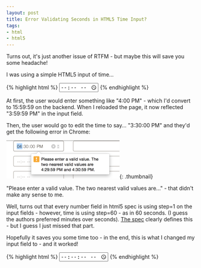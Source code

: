 ```yaml
---
layout: post
title: Error Validating Seconds in HTML5 Time Input?
tags:
- html
- html5
---
```


Turns out, it's just another issue of RTFM - but maybe this will save you some headache!

I was using a simple HTML5 input of time...

{% highlight html %}
<input type="time" name="the-time">
{% endhighlight %}

At first, the user would enter something like "4:00 PM" - which I'd convert to 15:59:59 on the backend.  When I reloaded the page, it now reflected "3:59:59 PM" in the input field.

Then, the user would go to edit the time to say... "3:30:00 PM" and they'd get the following error in Chrome:

[![Screenshot 2015-05-02 10.23.50](/uploads/2015/Screenshot-2015-05-02-10.23.50-300x101.png)](/uploads/2015/Screenshot-2015-05-02-10.23.50-300x101.png){: .thumbnail}

"Please enter a valid value.  The two nearest valid values are..." - that didn't make any sense to me.

Well, turns out that every number field in html5 spec is using step=1 on the input fields - however, time is using step=60 - as in 60 seconds.  (I guess the authors preferred minutes over seconds).  [The spec](https://html.spec.whatwg.org/multipage/forms.html#time-state-(type=time)) clearly defines this - but I guess I just missed that part.

Hopefully it saves you some time too - in the end, this is what I changed my input field to - and it worked!

{% highlight html %}
<input step="1" type="time" name="the-time">
{% endhighlight %}



